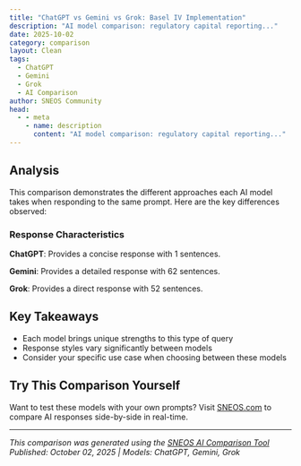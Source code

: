 ```yaml
---
title: "ChatGPT vs Gemini vs Grok: Basel IV Implementation"
description: "AI model comparison: regulatory capital reporting..."
date: 2025-10-02
category: comparison
layout: Clean
tags:
  - ChatGPT
  - Gemini
  - Grok
  - AI Comparison
author: SNEOS Community
head:
  - - meta
    - name: description
      content: "AI model comparison: regulatory capital reporting..."
---
```


<ChatComparison
  title="ChatGPT vs Gemini vs Grok: Basel IV Implementation"
  prompt="regulatory capital reporting"
  :responses='{
    "ChatGPT": "Error calling OpenAI API.",
    "Gemini": "Regulatory capital reporting is a critical process for financial institutions, particularly banks. It involves compiling and submitting information to regulatory bodies (like the Federal Reserve in the US, the Prudential Regulation Authority in the UK, or the European Banking Authority in the EU) about their capital adequacy. This reporting ensures banks have enough capital to absorb potential losses and continue operating even during economic downturns.\n\nHere\u0027s a breakdown of key aspects of regulatory capital reporting:\n\n**1. Purpose:**\n\n*   **Financial Stability:**  The primary goal is to maintain the stability of the financial system by ensuring banks are adequately capitalized to withstand shocks and crises.\n*   **Early Warning:** Regulatory reports allow supervisors to identify potential problems early on, allowing them to intervene and prevent failures.\n*   **Transparency and Market Confidence:** Public disclosure of some regulatory capital information enhances transparency and promotes market confidence in the banking sector.\n*   **Supervisory Oversight:**  Regulators use the data to monitor compliance with capital adequacy rules and assess the overall health of individual banks and the financial system as a whole.\n*   **Level Playing Field:** Standardized reporting requirements aim to create a level playing field for banks across different jurisdictions and of different sizes.\n\n**2. Key Concepts \u0026 Components:**\n\n*   **Capital Adequacy:**  Refers to the amount of capital a bank holds relative to its risk-weighted assets. This is expressed as a ratio (e.g., Common Equity Tier 1 ratio, Tier 1 ratio, Total Capital ratio).\n*   **Capital Tiers (Tier 1, Tier 2, etc.):** Capital is divided into different tiers based on its quality and loss-absorbing characteristics.\n    *   **Common Equity Tier 1 (CET1):** The highest quality capital, including common stock, retained earnings, and accumulated other comprehensive income (AOCI).  Considered the primary buffer against losses.\n    *   **Tier 1 Capital:**  Includes CET1 plus Additional Tier 1 (AT1) capital, which typically consists of instruments like perpetual non-cumulative preference shares.\n    *   **Tier 2 Capital:**  Lower quality capital that can absorb losses in a winding-up scenario.  Includes instruments like subordinated debt and certain loan loss reserves.\n*   **Risk-Weighted Assets (RWA):** Assets are assigned different risk weights based on their perceived riskiness.  Higher-risk assets require more capital to be held against them. RWA calculation is often complex and involves:\n    *   **Credit Risk:** The risk of borrowers defaulting on their loans.\n    *   **Market Risk:** The risk of losses due to changes in market conditions (e.g., interest rates, exchange rates, equity prices).\n    *   **Operational Risk:**  The risk of losses due to failures in internal processes, systems, or people, or from external events.  Advanced banks may use internal models to estimate operational risk.\n*   **Leverage Ratio:** Measures a bank\u0027s capital relative to its total assets (not risk-weighted).  It serves as a backstop to risk-weighted capital requirements.\n\n**3. Regulatory Frameworks (Examples):**\n\n*   **Basel III:**  An internationally agreed-upon set of regulatory reforms designed to strengthen the regulation, supervision, and risk management of banks.  It\u0027s the most widely adopted framework.\n*   **Dodd-Frank Act (US):**  Implemented Basel III standards in the US and introduced additional requirements for financial institutions.\n*   **CRD IV / CRR (EU):**  The Capital Requirements Directive and Capital Requirements Regulation, which implement Basel III in the European Union.\n\n**4. Reporting Requirements \u0026 Templates:**\n\n*   **Standardized Templates:** Regulators provide specific templates (e.g., COREP - Common Reporting) that banks must use to report their capital information.\n*   **Frequency:** Reporting frequency varies depending on the jurisdiction and the size/complexity of the bank.  It can be monthly, quarterly, or annually.\n*   **Data Quality:**  Accurate and reliable data is crucial for regulatory reporting. Banks must have robust data governance and validation processes in place.\n*   **Granularity:** The level of detail required in the reports can be very granular, requiring banks to track and report on a wide range of assets, exposures, and risk factors.\n*   **XBRL (Extensible Business Reporting Language):**  Many regulators require reports to be submitted in XBRL format, which allows for standardized and automated data exchange.\n\n**5. Key Challenges in Regulatory Capital Reporting:**\n\n*   **Complexity:** Regulatory frameworks are complex and constantly evolving, requiring banks to stay up-to-date on the latest requirements.\n*   **Data Management:**  Gathering, cleaning, and validating the large volumes of data required for reporting can be challenging, especially for large, global banks.\n*   **System Requirements:**  Regulatory reporting requires sophisticated IT systems and infrastructure to handle the data processing and reporting requirements.\n*   **Interpretation:**  Interpreting the regulations and applying them consistently across the organization can be difficult.\n*   **Cost:**  Implementing and maintaining regulatory reporting systems can be expensive.\n*   **Evolving Regulations:**  Staying ahead of regulatory changes and adapting reporting processes accordingly is an ongoing challenge.\n\n**6. Technology and Solutions:**\n\n*   **Regulatory Reporting Software:** Specialized software solutions are available to help banks automate the regulatory reporting process, improve data quality, and ensure compliance.  These solutions often include features such as data validation, XBRL conversion, and workflow management.\n*   **Data Analytics:**  Data analytics tools can be used to analyze regulatory reporting data and identify potential risks and areas for improvement.\n*   **Cloud Computing:**  Cloud-based solutions can provide banks with a scalable and cost-effective platform for regulatory reporting.\n\n**In summary, regulatory capital reporting is a complex and vital process that ensures the stability of the financial system. It requires banks to have strong data management capabilities, robust IT systems, and a deep understanding of the regulatory requirements.**  Failing to comply with these requirements can result in significant penalties and reputational damage. Therefore, financial institutions invest heavily in their compliance infrastructure and expertise.\n",
    "Grok": "Regulatory capital reporting refers to the process by which financial institutions, such as banks and insurance companies, report their capital adequacy and compliance with regulatory capital requirements to relevant supervisory authorities. These requirements are typically set by regulatory bodies like the Basel Committee on Banking Supervision (BCBS), central banks, or national financial regulators (e.g., the Federal Reserve in the U.S., the European Banking Authority in the EU).\n\n### Key Aspects of Regulatory Capital Reporting\n1. **Purpose**: \n   - Ensure that financial institutions maintain sufficient capital to absorb potential losses, thereby safeguarding depositors and maintaining financial stability.\n   - Provide regulators with data to monitor risk exposure, assess the institution\u0027s health, and ensure compliance with minimum capital requirements.\n   - Promote transparency and accountability in the financial system.\n\n2. **Frameworks and Guidelines**:\n   - **Basel Accords (Basel I, II, III, and upcoming Basel IV)**: These are international regulatory frameworks that define capital requirements, risk-weighted assets (RWA), and reporting standards.\n   - **Capital Requirements Directive (CRD) and Regulation (CRR)**: In the European Union, these laws implement Basel standards.\n   - **Local Regulations**: National regulators may impose additional or tailored requirements based on jurisdiction-specific needs.\n\n3. **Types of Capital**:\n   Regulatory capital is typically divided into tiers based on its ability to absorb losses:\n   - **Tier 1 Capital**: Core capital, including common equity and disclosed reserves (the most loss-absorbing).\n   - **Tier 2 Capital**: Supplementary capital, such as subordinated debt and hybrid instruments.\n   - **Tier 3 Capital** (less common now): Used to cover market risks under older frameworks.\n\n4. **Key Metrics in Regulatory Capital Reporting**:\n   - **Capital Adequacy Ratio (CAR)**: The ratio of a bank\u2019s capital to its risk-weighted assets (RWA). Under Basel III, the minimum CAR is 8% (with additional buffers like the Capital Conservation Buffer).\n   - **Common Equity Tier 1 (CET1) Ratio**: A stricter measure focusing on high-quality capital (minimum 4.5% under Basel III).\n   - **Leverage Ratio**: A non-risk-based measure of capital to total assets (minimum 3% under Basel III).\n   - **Liquidity Coverage Ratio (LCR)** and **Net Stable Funding Ratio (NSFR)**: Measures to ensure liquidity under Basel III.\n\n5. **Risk-Weighted Assets (RWA)**:\n   - Assets are weighted based on their risk level (e.g., loans to individuals might carry a lower risk weight than speculative investments).\n   - Categories include credit risk, market risk, and operational risk.\n\n6. **Reporting Requirements**:\n   - Financial institutions must submit periodic reports (monthly, quarterly, or annually) to regulators, detailing their capital levels, RWAs, and compliance with ratios.\n   - Common reporting frameworks include:\n     - **Common Reporting (COREP)**: Used in the EU for capital and risk reporting.\n     - **Financial Reporting (FINREP)**: EU framework for financial statements.\n     - **Pillar 3 Disclosures**: Public disclosures under Basel III to promote market discipline by sharing information on capital and risk management.\n\n7. **Challenges in Regulatory Capital Reporting**:\n   - **Data Quality and Accuracy**: Ensuring data integrity across multiple systems and business units.\n   - **Complexity of Calculations**: Accurately calculating RWAs and capital ratios under evolving frameworks.\n   - **Regulatory Changes**: Keeping up with updates to international and local regulations (e.g., Basel IV revisions).\n   - **Technology and Automation**: Many institutions face challenges in automating reporting processes to reduce errors and improve efficiency.\n\n8. **Role of Technology**:\n   - Regulatory Technology (RegTech) solutions are increasingly used to streamline data collection, calculation, and reporting processes.\n   - Advanced systems help in stress testing, scenario analysis, and real-time monitoring of capital adequacy.\n\n### Importance of Regulatory Capital Reporting\n- **Risk Management**: Helps institutions identify and manage risks effectively.\n- **Regulatory Compliance**: Ensures adherence to laws and avoids penalties or sanctions.\n- **Financial Stability**: Protects the broader financial system by ensuring institutions are adequately capitalized.\n- **Investor and Stakeholder Confidence**: Transparent reporting builds trust among investors, customers, and regulators.\n\nIf you\u2019re looking for specifics (e.g., for a particular jurisdiction, institution type, or framework like Basel III), feel free to elaborate!"
  }'
  published-date="13:24"
/>

## Analysis

This comparison demonstrates the different approaches each AI model takes when responding to the same prompt. Here are the key differences observed:

### Response Characteristics

**ChatGPT**: Provides a concise response with 1 sentences. 

**Gemini**: Provides a detailed response with 62 sentences. 

**Grok**: Provides a direct response with 52 sentences. 

## Key Takeaways

- Each model brings unique strengths to this type of query
- Response styles vary significantly between models
- Consider your specific use case when choosing between these models

## Try This Comparison Yourself

Want to test these models with your own prompts? Visit [SNEOS.com](https://sneos.com) to compare AI responses side-by-side in real-time.

---

*This comparison was generated using the [SNEOS AI Comparison Tool](https://sneos.com)*
*Published: October 02, 2025 | Models: ChatGPT, Gemini, Grok*
